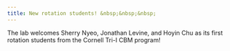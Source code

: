 ```yaml
---
title: New rotation students! &nbsp;&nbsp;&nbsp;
---
```


The lab welcomes Sherry Nyeo, Jonathan Levine, and Hoyin Chu as its first rotation students
from the Cornell Tri-I CBM program! 